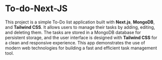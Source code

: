 # To-do-Next-JS

This project is a simple To-Do list application built with **Next.js**, **MongoDB**, and **Tailwind CSS**. 
It allows users to manage their tasks by adding, editing, and deleting them. 
The tasks are stored in a MongoDB database for persistent storage, 
and the user interface is designed with **Tailwind CSS** for a clean and responsive experience. This app demonstrates the use of modern web technologies for building a fast and efficient task management tool.
